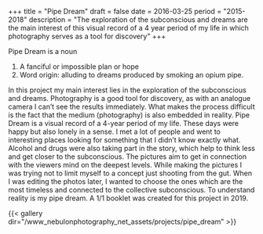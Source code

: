+++
title = "Pipe Dream"
draft = false
date = 2016-03-25
period = "2015-2018"
description = "The exploration of the subconscious and dreams are the main interest of this visual record of a 4 year period of my life in which photography serves as a tool for discovery"
+++

Pipe Dream is a noun

1. A fanciful or impossible plan or hope
2. Word origin: alluding to dreams produced by smoking an opium pipe.

In this project my main interest lies in the exploration
of the subconscious and dreams.
Photography is a good tool for discovery, as with an
analogue camera I can’t see the results immediately.
What makes the process difficult is the fact that the
medium (photography) is also embedded in reality.
Pipe Dream is a visual record of a 4-year period of my life.
These days were happy but also lonely in a sense.
I met a lot of people and went to interesting places
looking for something that I didn’t know exactly what.
Alcohol and drugs were also taking part in the story,
which help to think less and get closer to the
subconscious. The pictures aim to get in connection
with the viewers mind on the deepest levels.
While making the pictures I was trying not to limit myself
to a concept just shooting from the gut. When I was
editing the photos later, I wanted to choose the ones
which are the most timeless and connected to the
collective subconscious.
To understand reality is my pipe dream.
A 1/1 booklet was created for this project in 2019.

{{< gallery dir="/www_nebulonphotography_net_assets/projects/pipe_dream" >}}